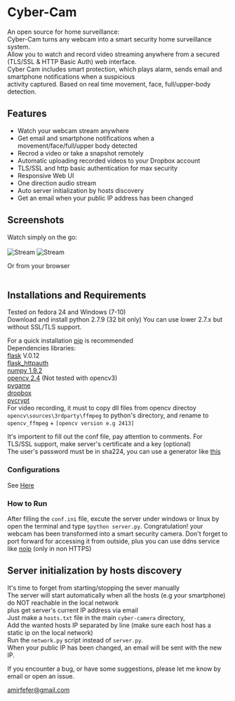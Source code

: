 # Cyber-Cam

An open source for home surveillance: <br>
Cyber-Cam turns any webcam into a smart security home surveillance system. <br>
Allow you to watch and record video streaming anywhere from a secured (TLS/SSL & HTTP Basic Auth) web interface. <br>
Cyber Cam includes smart protection, which plays alarm, sends email and smartphone notifications when a suspicious <br> activity captured. Based on real time movement, face, full/upper-body detection. <br>

## Features 
* Watch your webcam stream anywhere
* Get email and smartphone notifications when a movement/face/full/upper body detected
* Recrod a video or take a snapshot remotely
* Automatic uploading recorded videos to your Dropbox account
* TLS/SSL and http basic authentication for max security
* Responsive Web UI 
* One direction audio stream
* Auto server initialization by hosts discovery
* Get an email when your public IP address has been changed

## Screenshots

Watch simply on the go: <br><br>
![Stream](https://github.com/amirfefer/Cyber-Camera/blob/master/static/screenshot_phone1.png) 
![Stream](https://github.com/amirfefer/Cyber-Camera/blob/master/static/screenshot2.png)

Or from your browser<br><br>

## Installations and Requirements
Tested on fedora 24 and Windows (7-10)  <br>
Download and install python 2.7.9 (32 bit only)
You can use lower 2.7.x  but without  SSL/TLS support.

For a quick installation [pip](https://pip.pypa.io/en/latest/installing.html) is recommended<br>
Dependencies libraries: <br>
[flask](http://flask.pocoo.org/docs/0.12/installation/#installation) V.0.12  <br>
[flask_httpauth](https://flask-httpauth.readthedocs.org/en/latest/)<br>
[numpy 1.9.2](http://sourceforge.net/projects/numpy/files/)<br>
[opencv 2.4](https://sourceforge.net/projects/opencvlibrary/files/opencv-win/2.4.11/opencv-2.4.11.exe) (Not tested with opencv3)<br>
[pygame](http://www.pygame.org/download.shtml)<br>
[dropbox](https://www.dropbox.com/developers-v1/core/sdks/python)<br>
[pycrypt](https://pypi.python.org/pypi/pycrypto) <br>
For video recording, it must to copy dll files from opencv directoy `opencv\sources\3rdparty\ffmpeg` to python's directory, and rename
to `opencv_ffmpeg` + `[opencv version e.g 2413]` <br>

It's importent to fill out the conf file, pay attention to comments.
For TLS/SSL support, make server's certificate and a key (optional) <br>
The user's password must be in sha224, you can use a generator like [this](http://www.miniwebtool.com/sha224-hash-generator/) <br>


### Configurations
See [Here](https://github.com/amirfefer/Cyber-Camera/wiki/How-to-configure%3F) <br> 
### How to Run
After filling the `conf.ini` file, excute the server under windows or linux by open the terminal and type `$python server.py`.
Congratulation! your webcam has been transformed into a smart security camera.
Don't forget to port forward for accessing it from outside, plus you can use ddns service like [noip](http://www.noip.com/free) (only in non HTTPS) <br>

## Server initialization by hosts discovery
It's time to forget from starting/stopping the sever manually <br>
The server will start  automatically when all the hosts (e.g your smartphone) do NOT reachable in the local network <br>
plus get server's current IP address via email <br>
Just make a `hosts.txt` file in the main `cyber-camera` directory, <br>
Add  the wanted hosts IP separated by line (make sure each host has a static ip on the local network) <br>
Run the `network.py` script instead of `server.py`.<br>
When your public IP has been changed, an email will be sent with the new IP. <br>

If you encounter a bug, or have some suggestions, please  let me know by email or open an issue. <br>

amirfefer@gmail.com

